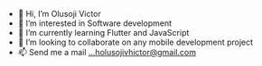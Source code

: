 - 👋 Hi, I’m Olusoji Victor
- 👀 I’m interested in Software development
- 🌱 I’m currently learning Flutter and JavaScript
- 💞️ I’m looking to collaborate on any mobile development project
- 📫 Send me a mail ...holusojivhictor@gmail.com

<!---
holusojivhictor/holusojivhictor is a ✨ special ✨ repository because its `README.md` (this file) appears on your GitHub profile.
You can click the Preview link to take a look at your changes.
--->
